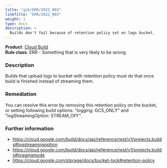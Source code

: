 ```yaml
---
title: "gcb/ERR/2022_003"
linkTitle: "ERR/2022_003"
weight: 1
type: docs
description: >
  Builds don't fail because of retention policy set on logs bucket.
---
```


**Product**: [Cloud Build](https://cloud.google.com/build)\
**Rule class**: ERR - Something that is very likely to be wrong

### Description

Builds that upload logs to bucket with retention policy must do that once build is finished instead
of streaming them.

### Remediation

You can resolve this error by
removing this retention policy on the bucket, or setting following build
options: "logging: GCS_ONLY" and "logStreamingOption: STREAM_OFF".

### Further information

- https://cloud.google.com/build/docs/api/reference/rest/v1/projects.builds#logstreamingoption
- https://cloud.google.com/build/docs/api/reference/rest/v1/projects.builds#loggingmode
- https://cloud.google.com/storage/docs/bucket-lock#retention-policy
